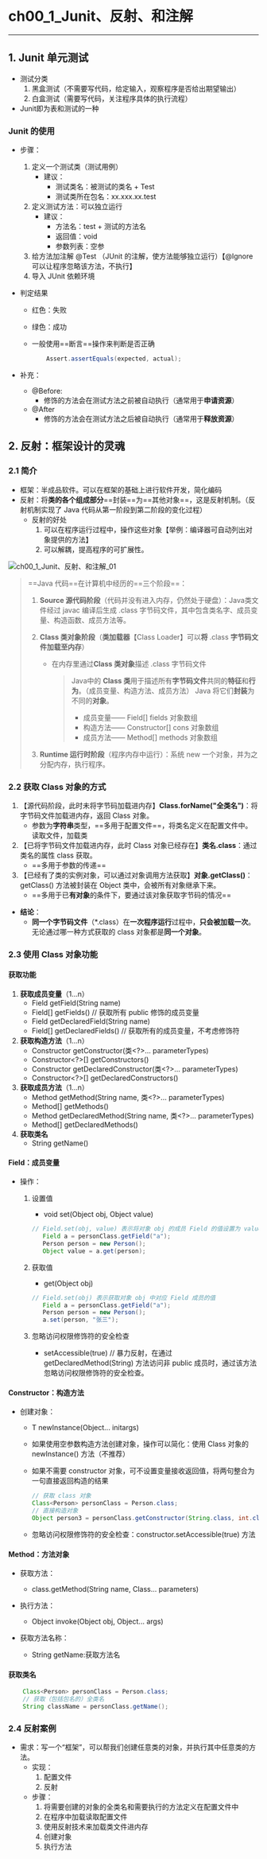 # ch00_1_Junit、反射、和注解

---

## 1. Junit 单元测试

* 测试分类
  1. 黑盒测试（不需要写代码，给定输入，观察程序是否给出期望输出）
  2. 白盒测试（需要写代码，关注程序具体的执行流程）
* Junit即为表和测试的一种

### Junit 的使用

* 步骤：

  1. 定义一个测试类（测试用例）
     * 建议：
       * 测试类名：被测试的类名 + Test
       * 测试类所在包名：xx.xxx.xx.test
  2. 定义测试方法：可以独立运行
     * 建议：
       * 方法名：test + 测试的方法名
       * 返回值：void
       * 参数列表：空参
  3. 给方法加注解 @Test （JUnit 的注解，使方法能够独立运行）【@Ignore 可以让程序忽略该方法，不执行】
  4. 导入 JUnit 依赖环境

* 判定结果

  * 红色：失败

  * 绿色：成功

  * 一般使用==断言==操作来判断是否正确

    ~~~java
    	Assert.assertEquals(expected, actual);
    ~~~

* 补充：

  * @Before:
    * 修饰的方法会在测试方法之前被自动执行（通常用于**申请资源**）
  * @After
    * 修饰的方法会在测试方法之后被自动执行（通常用于**释放资源**）



## 2. 反射：框架设计的灵魂

### 2.1 简介

* 框架：半成品软件。可以在框架的基础上进行软件开发，简化编码
* 反射：将**类的各个组成部分**==封装==为==其他对象==，这是反射机制。（反射机制实现了 Java 代码从第一阶段到第二阶段的变化过程）
  * 反射的好处
    1. 可以在程序运行过程中，操作这些对象【举例：编译器可自动列出对象提供的方法】
    2. 可以解耦，提高程序的可扩展性。

<img src="ch00_1_Junit、反射、和注解_01.png" alt="ch00_1_Junit、反射、和注解_01"  />

> ==Java 代码==在计算机中经历的==三个阶段==：
>
> 1. **Source 源代码阶段**（代码并没有进入内存，仍然处于硬盘）：Java类文件经过 javac 编译后生成 .class 字节码文件，其中包含类名字、成员变量、构造函数、成员方法等。
>
> 2. **Class 类对象阶段**（**类加载器**【Class Loader】可以**将** .class **字节码文件加载至内存**）
>
>    * 在内存里通过**Class 类对象**描述 .class 字节码文件
>
>      > Java中的 **Class 类**用于描述所有**字节码文件**共同的**特征**和**行为**。（成员变量、构造方法、成员方法） Java 将它们**封装**为不同的**对象**。
>      >
>      > * 成员变量—— Field[] fields 对象数组
>      > * 构造方法—— Constructor[] cons 对象数组
>      > * 成员方法—— Method[] methods 对象数组
>
> 3. **Runtime 运行时阶段**（程序内存中运行）：系统 new 一个对象，并为之分配内存，执行程序。

### 2.2 获取 Class 对象的方式

1. 【源代码阶段，此时未将字节码加载进内存】**Class.forName("全类名")**：将字节码文件加载进内存，返回 Class 对象。
   * 参数为**字符串**类型，==多用于配置文件==，将类名定义在配置文件中。读取文件，加载类
2. 【已将字节码文件加载进内存，此时 Class 对象已经存在】**类名.class**：通过类名的属性 class 获取。
   * ==多用于参数的传递==
3. 【已经有了类的实例对象，可以通过对象调用方法获取】**对象.getClass()**：getClass() 方法被封装在 Object 类中，会被所有对象继承下来。
   * ==多用于已**有对象**的条件下，要通过该对象获取字节码的情况==

* **结论**：
  * **同一个字节码文件**（*.class）在**一次程序运行**过程中，**只会被加载一次**。无论通过哪一种方式获取的 class 对象都是**同一个对象**。

### 2.3 使用 Class 对象功能

#### 获取功能

1. **获取成员变量**（1...n）
   * Field getField(String name)
   * Field[] getFields()  // 获取所有 public 修饰的成员变量
   * Field getDeclaredField(String name)
   * Field[] getDeclaredFields()  // 获取所有的成员变量，不考虑修饰符
2. **获取构造方法**（1...n）
   * Constructor<T> getConstructor(类<?>... parameterTypes) 
   * Constructor<?>[] getConstructors() 
   * Constructor<T> getDeclaredConstructor(类<?>... parameterTypes)  
   * Constructor<?>[] getDeclaredConstructors()  
3. **获取成员方法**（1...n）
   * Method getMethod(String name, 类<?>... parameterTypes)
   * Method[] getMethods()  
   * Method getDeclaredMethod(String name, 类<?>... parameterTypes)  
   * Method[] getDeclaredMethods()
4. **获取类名**
   * String getName()

#### Field：成员变量

* 操作：

  1. 设置值

     * void set(Object obj, Object value)  

     ~~~java
     // Field.set(obj, value) 表示将对象 obj 的成员 Field 的值设置为 value
     	Field a = personClass.getField("a");
     	Person person = new Person();
     	Object value = a.get(person);
     ~~~

     

  2. 获取值

     * get(Object obj) 

     ~~~java 
     // Field.set(obj) 表示获取对象 obj 中对应 Field 成员的值
     	Field a = personClass.getField("a");
     	Person person = new Person();
     	a.set(person, "张三");
     ~~~

     

  3. 忽略访问权限修饰符的安全检查

     * setAccessible(true)  // 暴力反射，在通过 getDeclaredMethod(String) 方法访问非 public 成员时，通过该方法忽略访问权限修饰符的安全检查。

#### Constructor：构造方法

* 创建对象：

  * T newInstance(Object... initargs)

  * 如果使用空参数构造方法创建对象，操作可以简化：使用 Class 对象的 newInstance() 方法（不推荐）

  * 如果不需要 constructor 对象，可不设置变量接收返回值，将两句整合为一句直接返回构造的结果

    ~~~java
    // 获取 class 对象
    Class<Person> personClass = Person.class;
    // 直接构造对象
    Object person3 = personClass.getConstructor(String.class, int.class).newInstance("李四", 21);
    ~~~

  * 忽略访问权限修饰符的安全检查：constructor.setAccessible(true) 方法

#### Method：方法对象

* 获取方法：
  * class.getMethod(String name, Class... parameters)

* 执行方法：
  * Object invoke(Object obj, Object... args)  
* 获取方法名称：
  * String getName:获取方法名

#### 获取类名

~~~java
    Class<Person> personClass = Person.class;
	// 获取（包括包名的）全类名
    String className = personClass.getName();
~~~



### 2.4 反射案例

* 需求：写一个“框架”，可以帮我们创建任意类的对象，并执行其中任意类的方法。
  * 实现：
    1. 配置文件
    2. 反射
  * 步骤：
    1. 将需要创建的对象的全类名和需要执行的方法定义在配置文件中
    2. 在程序中加载读取配置文件
    3. 使用反射技术来加载类文件进内存
    4. 创建对象
    5. 执行方法
